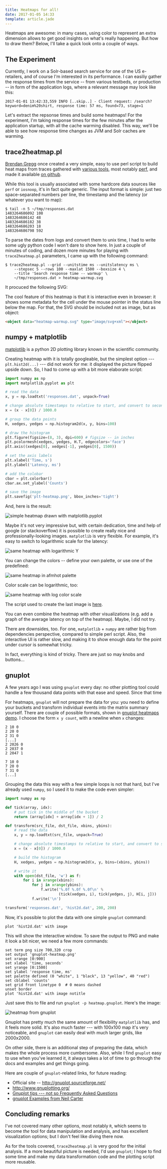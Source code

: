 ```yaml
---
title: Heatmaps for all!
date: 2017-01-05 14:33
template: article.jade
---
```


Heatmaps are awesome: in many cases, using color to represent an extra
dimension allows to get good insights on what's really happening. But
how to draw them?  Below, I'll take a quick look onto a couple of ways.

## The Experiment

Currently, I work on a Solr-based search service for one of the US
e-retailers, and of course I'm interested in its performance. I can
easiliy gather the response times from the service -- from various
testbeds, or production -- in form of the application logs, where a
relevant message may look like this:


```
2017-01-01 13:42:33,559 INFO [..skip..] - Client request: /search?keyword=denim%20shirt, response time: 57 ms, found=73, stage=1
```

Let's extract the repsonse times and build some heatmaps! For the
experiment, I'm taking response times for the few minutes after the
application startup, with all the cache warming disabled. This way,
we'll be able to see how response time changes as JVM and Solr caches
are warming.

## trace2heatmap.pl

[Brendan Gregg] once created a very simple, easy to use perl script
to build heat maps from traces gathered with [various tools], most
notably [perf][perf-bg], and made it available
[on github](https://github.com/brendangregg/HeatMap).

[Brendan Gregg]: http://www.brendangregg.com
[various tools]: http://www.brendangregg.com/HeatMaps/latency.html
[perf-bg]: http://www.brendangregg.com/blog/2014-07-01/perf-heat-maps.html

While this tool is usually associated with some hardcore data
sources like `perf` or `iosnoop`, it's in fact quite generic.
The input format is simple: just two space-separated numbers per
line, the timestamp and the latency (or whatever you want to map):

```
$ tail -n 5 ~/tmp/responses.dat
1483264686092 108
1483264686142 48
1483264686182 38
1483264686203 18
1483264686798 592
```

To parse the dates from logs and convert them to unix time, I had to
write some ugly python code I won't dare to show here. In just a couple of
minutes of coding, and dozen more minutes for playing with
`trace2heatmap.pl` parameters, I came up with the following command:

```
$ trace2heatmap.pl --grid --unitstime ms --unitslatency ms \
    --stepsec 5 --rows 100 --maxlat 1500 --boxsize 4 \
    --title 'Search response time -- warmup' \
    ~/tmp/responses.dat > heatmap-warmup.svg
```

It procuced the following SVG:

<object data="heatmap-warmup.svg" type="image/svg+xml"></object>

The cool feature of this heatmap is that it is interactive even in
browser: it shows some metadata for the cell under the mouse pointer
in the status line below the map. For that, the SVG should be
included not as image, but as object:

```html
<object data="heatmap-warmup.svg" type="image/svg+xml"></object>
```

## numpy + matplotlib

[matplotlib] is a python 2D plotting library known in the scientific
community.

[matplotlib]: http://matplotlib.org/

Creating heatmap with it is totally googleable, but the simplest option
--- `plt.hist2d(...)` ---  did not work for me: it displayed the picture
flipped upside down. So, I had to come up with a bit more elaborate
script:

```python
import numpy as np
import matplotlib.pyplot as plt

# read the data
x, y = np.loadtxt('responses.dat', unpack=True)

# change absolute timestamps to relative to start, and convert to seconds:
x = (x - x[0]) / 1000.0

# group the data points
H, xedges, yedges = np.histogram2d(x, y, bins=100)

# draw the histogram
plt.figure(figsize=(8, 3), dpi=600) # figsize -- in inches
plt.pcolormesh(xedges, yedges, H.T, edgecolors='face')
plt.axis((xedges[0], xedges[-1], yedges[0], 1500))

# set the axis labels
plt.xlabel('Time, s')
plt.ylabel('Latency, ms')

# add the colobar
cbar = plt.colorbar()
cbar.ax.set_ylabel('Counts')

# save the image
plt.savefig('plt-heatmap.png', bbox_inches='tight')
```

And, here is the result:

![simple heatmap drawn with matplotlib.pyplot](plt-heatmap.png)

Maybe it's not very impressive but, with certain dedication, time and
help of google (or stackoverflow) it is possible to create really nice
and professionally-looking images. `matplotlib` is very flexible. For
example, it's easy to switch to logarithmic scale for the latency:

![same heatmap with logarithmic Y](plt-heatmap-log.png)

You can change the colors -- define your own palette, or use
one of the predefined:

![same heatmap in afmhot palette](plt-heatmap-log-palette.png)

Color scale can be logarithmic, too:

![same heatmap with log color scale](plt-heatmap-log-palette-log.png)

The script used to create the last image is
[here](https://gist.github.com/iv-m/3c9f3187002e4d9ee49175c13fdf1b71).

You can even combine the heatmap with other visualizations (e.g. add a
graph of the average latency on top of the heatmap). Maybe, I did not
try.

There are downsides, too. For one, `matplotlib` + `numpy` are rather
big from dependencies perspective, compared to simple perl script.
Also, the interactive UI is rather slow, and making it to show enough
data for the point under cursor is somewhat tricky.

In fact, everything is kind of tricky. There are just so
may knobs and buttons...

## gnuplot

A few years ago I was using `gnuplot` every day: no other plotting tool
could handle a few thousand data points with that ease and speed. Since
that time 

For heatmaps, `gnuplot` will not prepare the data for you: you need to
define your buckets and transform individual events into the matrix
summary yourself. There are couple of possible formats, shown in
[gnuplot heatmaps demo]. I choose the form `x y count`, with
a newline when `x` changes:

```
2 10 0
2 20 0
2 31 0
[...]
2 2026 0
2 2037 0
2 2047 1

7 10 0
7 20 0
7 31 0
[...]
```

[gnuplot heatmaps demo]: http://gnuplot.sourceforge.net/demo/heatmaps.html

Grouping the data this way with a few simple loops is not that
hard, but I've already used `numpy`, so I used it to make the code
even simpler:


```python
import numpy as np

def tick(array, idx):
    # put tick in the middle of the bucket
    return (array[idx] + array[idx + 1]) / 2

def transform(src_file, dst_file, xbins, ybins):
    # read the data
    x, y = np.loadtxt(src_file, unpack=True)

    # change absolute timestamps to relative to start, and convert to seconds:
    x = (x - x[0]) / 1000.0

    # build the histogram
    H, xedges, yedges = np.histogram2d(x, y, bins=(xbins, ybins))

    # write it
    with open(dst_file, 'w') as f:
        for i in xrange(xbins):
            for j in xrange(ybins):
                f.write('%.0f %.0f %.0f\n' %
                        (tick(xedges, i), tick(yedges, j), H[i, j]))
            f.write('\n')

transform('responses.dat', 'hist2d.dat', 200, 200)
```

Now, it's possible to plot the data with one simple `gnuplot` command:

```gnuplot
plot 'hist2d.dat' with image
```

This will show the interactive window. To save the output to PNG and
make it look a bit nicer, we need a few more commands:

```gnuplot
set term png size 700,320 crop
set output 'gnuplot-heatmap.png'
set xrange [0:900]
set xlabel 'time, seconds'
set yrange [0:1500]
set ylabel 'response time, ms'
set palette defined (0 "white", 1 "black", 13 "yellow", 40 "red")
set cblabel 'counts'
set grid front linetype 0  # 0 means dashed
unset border
plot 'hist2d.dat' with image notitle
```

Just save this to file and run `gnuplot -p heatmap.gnuplot`. Here's the
image:

![heatmap from gnuplot](gnuplot-heatmap.png)

Gnuplot has pretty much  the same amount of flexibility
`matplotlib` has, and it feels more solid. It's also much faster
--- with 100x100 map it's very noticeable, and `gnuplot` can
easily deal with much larger grids, like 2000x2000.

On other side, there is an additional step of preparing the data,
which makes the whole process more cumbersome. Also, while I find
`gnuplot` easy to use when you've learned it, it always takes a lot of
time to go through the docs and examples and get things going.

Here are couple of `gnuplot`-related links, for future reading:

* Official site -- http://gnuplot.sourceforge.net/
* http://www.gnuplotting.org/
* [Gnuplot tips --- not so Frequently Asked Questions](http://lowrank.net/gnuplot/index-e.html)
* [gnuplot Examples from Neil Carter](http://psy.swansea.ac.uk/staff/carter/gnuplot/)

## Concluding remarks

I've not covered many other options, most notably `R`, which seems
to become *the* tool for data manipulation and analysis, and has
excellent visualization options; but I don't feel like diving there now.

As for the tools covered, `trace2heatmap.pl` is very good for the initial
analysis. If a more beautiful picture is needed, I'd use `gnuplot`;
I hope to find some time and make my data transformation code and
the plotting script more reusable.
